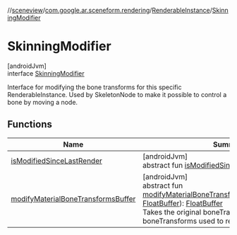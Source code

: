 //[sceneview](../../../../index.md)/[com.google.ar.sceneform.rendering](../../index.md)/[RenderableInstance](../index.md)/[SkinningModifier](index.md)

# SkinningModifier

[androidJvm]\
interface [SkinningModifier](index.md)

Interface for modifying the bone transforms for this specific RenderableInstance. Used by SkeletonNode to make it possible to control a bone by moving a node.

## Functions

| Name | Summary |
|---|---|
| [isModifiedSinceLastRender](is-modified-since-last-render.md) | [androidJvm]<br>abstract fun [isModifiedSinceLastRender](is-modified-since-last-render.md)(): [Boolean](https://kotlinlang.org/api/latest/jvm/stdlib/kotlin/-boolean/index.html) |
| [modifyMaterialBoneTransformsBuffer](modify-material-bone-transforms-buffer.md) | [androidJvm]<br>abstract fun [modifyMaterialBoneTransformsBuffer](modify-material-bone-transforms-buffer.md)(originalBuffer: [FloatBuffer](https://developer.android.com/reference/kotlin/java/nio/FloatBuffer.html)): [FloatBuffer](https://developer.android.com/reference/kotlin/java/nio/FloatBuffer.html)<br>Takes the original boneTransforms and output new boneTransforms used to render the mesh. |
